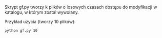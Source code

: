Skrypt gf.py tworzy k plików o losowych czasach dostępu do modyfikacji w
katalogu, w którym został wywołany.

Przykład użycia (tworzy 10 plików):

    python gf.py 10
